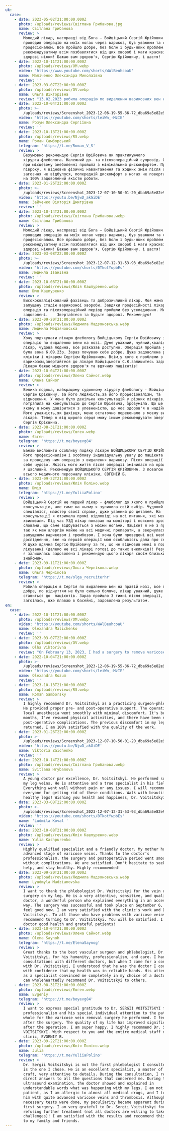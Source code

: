 ```yaml
---
uk:
  case:
    - date: 2023-05-02T21:00:00.000Z
      photo: /uploads/reviews/Світлана Грибанова.jpg
      name: Світлана Грибанова
      review: >
        Молодий лікар, насправді від Бога – Войціцький Сергій Юрійович. Він
        проводив операцію на моїх ногах через варикоз, був уважним та справжнім
        професіоналом. Все пройшло добре, без болю і будь-яких проблем. Я
        рекомендуватиму всім позбавлятися від цих хвороб і мати красиві та
        здорові ніжки! Бажаю вам здоров'я, Сергію Юрійовичу, і щастя!
    - date: 2022-10-11T21:00:00.000Z
      photo: /uploads/reviews/OM.webp
      video: 'https://www.youtube.com/shorts/WAlBeuhcoaU'
      name: Маліченко Олександра Миколаївна
      review: ''
    - date: 2023-03-07T22:00:00.000Z
      photo: /uploads/reviews/OV.webp
      name: Ольга Вікторівна
      review: "13.02.2023 робила операцію по видаленню варикозних вен нижніх кінцівок у С.Ю. Войцицького в клініці Oxford medical. Хочу висловити велику подяку лікарю за турботливе ставлення та високий професіоналізм! Сергій Юрійович дуже дбайливо провів операцію і подальше спостереження. Операція проводилася під місцевою анестезією. Лікар весь час попереджав мене про кожну свою дію та де може бути боляче. Але боляче майже не було! Лікар має бути людяним, окрім того що професійним, і це саме про Сергія Юрійовича! Я була приємно вражена як швидко, легко і вдало пройшла операція. Мої маленькі ранки швидко загоюються і я дуже рада цьому. Подальше залежить вже від мене ( наскільки старанно я буду виконувати рекомендації лікаря), але якщо що - то Сергій Юрійович завжди на зв'язку.\_ До літа буду вже з красивими ніжками \U0001F601 Дякую, Лікарю! \U0001F917\n"
    - date: 2022-10-04T21:00:00.000Z
      photo: >-
        /uploads/reviews/Screenshot_2023-12-06-19-55-36-72_dba69a5e82e939c3ddef13f99a115ca3_1.jpg
      video: 'https://youtube.com/shorts/leiWn_-MzIE'
      name: Розум Олександра Сергіївна
      review: ''
    - date: 2023-10-13T21:00:00.000Z
      photo: /uploads/reviews/RS.webp
      name: Роман Самборський
      telegram: 'https://t.me/Roman_V_S'
      review: >
        Безумовно рекомендую Сергія Юрійовича як практикуючого
        хірурга-флеболога. Належний до- та післяопераційний супровід. Операція
        при місцевому знеболенні пройшла з мінімальний дискомфортом. Пройшло
        півроку, я відновив фізичні навантаження та жодних змін після операції
        загоєння не відбулося, попередній дискомфорт в ногах не повертається -
        на 100% задоволений якістю роботи.
    - date: 2023-01-26T22:00:00.000Z
      photo: >-
        /uploads/reviews/Screenshot_2023-12-07-10-50-01-20_dba69a5e82e939c3ddef13f99a115ca3_1.jpg
      video: 'https://youtu.be/NjwD_akGiDE'
      name: Зайченко Вікторія Дмитрівна
      review: ''
    - date: 2023-10-14T21:00:00.000Z
      photo: /uploads/reviews/Світлана Грибанова.webp
      name: Світлана Грибанова
      review: >
        Молодий лікар, насправді від Бога – Войціцький Сергій Юрійович. Він
        проводив операцію на моїх ногах через варикоз, був уважним та справжнім
        професіоналом. Все пройшло добре, без болю і будь-яких проблем. Я
        рекомендуватиму всім позбавлятися від цих хвороб і мати красиві та
        здорові ніжки! Бажаю вам здоров'я, Сергію Юрійовичу, і щастя!
    - date: 2023-03-08T22:00:00.000Z
      photo: >-
        /uploads/reviews/Screenshot_2023-12-07-12-31-53-93_dba69a5e82e939c3ddef13f99a115ca3_1.jpg
      video: 'https://youtube.com/shorts/0TkotYwpbEs'
      name: Людмила Іванівна
      review: ''
    - date: 2023-10-08T21:00:00.000Z
      photo: /uploads/reviews/Юлія Кашпуренко.webp
      name: Юля Кашпуренко
      review: >
        Висококваліфікований фахівець та доброзичливий лікар. Моя мама мала
        запущену стадію варикозної хвороби. Завдяки професійності лікаря,
        операція та післяопераційний період пройшли без ускладнення. Ми
        задоволені.    Звертайтеся та будьте здорові. Рекомендую!
    - date: 2023-09-20T21:00:00.000Z
      photo: /uploads/reviews/Людмила Мадзяновська.webp
      name: Людмила Медзяновська
      review: >
        Хочу подякувати лікарю флебологу Войціцькому Сергію Юрійовичу за
        операцію по видаленню вени на нозі. Дуже уважний, чуйний,кваліфікований
        лікар, чудова людина, все розказав доступно. Операція пройшла успішно,
        була вона 6.09.23р. Зараз почуваю себе добре. Дуже задоволена роботою
        клініки і лікарем Сергієм Юрійовичем. Всім,у кого є проблеми з
        варикозом,звертайтеся до лікаря Войціцького С.Ю.залишитесь задоволеними.
        Лікарю бажаю міцного здоров'я та вдячних пацієнтів!
    - date: 2023-10-04T21:00:00.000Z
      photo: /uploads/reviews/Олена Сайног.webp
      name: Олена Сайног
      review: >
        Велика подяка, найкращому судинному хірургу флебологу - Войціцькому
        Сергію Юрієвичу, за його людяність,за його професіоналізм, та
        відношення. У мене було декілька консультацій у різних лікарів, але коли
        потрапила на консультацію до Сергія Юрієвича, зрозуміла. Що це той лікар
        якому я можу довіритися з упевненістю, що моє здоров'я в надійних руках.
        Його уважність,як фахівця, мене остаточно переконало в моєму виборі
        лікаря. Тепер я від щирого серця можу іншим рекомендувати звертатися до
        Сергія Юрієвича.
    - date: 2023-08-31T21:00:00.000Z
      photo: /uploads/reviews/Євген.webp
      name: Євген
      telegram: 'https://t.me/boyevg84'
      review: >
        Бажаю висловити особливу подяку лікарю ВОЙЦИЦЬКОМУ СЕРГІЮ ЮРІЙОВИЧУ за
        його професіоналізм і особливу індивідуальну увагу до пацієнта вцілому
        за проведену ним операцію з видалення варикозу. Після операції відчуваю
        себе чудово. Якість мого життя після операції змінилася на краще. Супер,
        я щасливий. Рекомендую ВОЙЦИЦЬКОГО СЕРГІЯ ЮРІЙОВИЧА. З повагою до Вас і
        всього медичного персоналу клініки, ЄВГЕНІЙ Б.
    - date: 2023-09-22T21:00:00.000Z
      photo: /uploads/reviews/Юлія Поліно.webp
      name: Юлія
      telegram: 'https://t.me/YuliiaPolino'
      review: >
        Войціцький Сергій не перший лікар - флеболог до якого я прийшла на
        консультацію, але саме на ньому я зупинила свій вибір. Чудовий
        спеціаліст, майстер своєї справи, дуже уважний до деталей. На
        консультації я отримала прямі відповіді на всі питання, які мене
        хвилювали. Під час УЗД лікар показав на моніторі і пояснив зрозумілими
        словами, що саме відбувається з моїми ногами. Пацієнт я не з простих,
        так як маю алергію майже на всі медичні препарати, а звернулася з досить
        запущеним варикозом і тромбозом. І хоча були проведені всі необхідні
        дослідження, вже на першій операції моя особливість дала про себе знати.
        Я дуже вдячна Сергію Юрійовичу за те, що не відмовив мені в подальшому
        лікуванні (далеко не всі лікарі готові до таких викликів)! Результатами
        я залишилась задоволена і рекомендую цього лікаря своїм близьким і
        знайомим.
    - date: 2023-09-11T21:00:00.000Z
      photo: /uploads/reviews/Ольга Чернікова.webp
      name: Ольга Чернікова
      telegram: 'https://t.me/olga_recruiterhr'
      review: >
        Робила операцію в Сергія по видаленню вен на правій нозі, все пройшло
        добре, по відчуттям не було сильно боляче, лікар уважний, дуже обережно
        ставиться до  пацієнтів. Зараз пройшло 3 тижні після операції, нога
        загоїлась, вже плаваю в басейні, задоволена результатом.
en:
  case:
    - date: 2022-10-11T21:00:00.000Z
      photo: /uploads/reviews/OM.webp
      video: 'https://youtube.com/shorts/WAlBeuhcoaU'
      name: Olexandra Malichenko
      review: ''
    - date: 2023-03-07T22:00:00.000Z
      photo: /uploads/reviews/OV.webp
      name: Olha Viktorivna
      review: "On February 13, 2023, I had a surgery to remove varicose veins on my lower limbs performed by Dr. Voitsitskyi at the Oxford Medical Clinic. I want to express my deep gratitude to the doctor for his caring attitude and high level of professionalism! Dr. Voitsitskyi conducted the operation very attentively and provided careful post-operative care. The surgery was performed under local anesthesia. The doctor constantly informed me about each step of the procedure and where I might experience some discomfort. However, the pain was minimal! A doctor should not only be professional but also compassionate, and this perfectly describes . I was pleasantly surprised at how quickly, easily, and successfully the operation went. My small incisions are healing quickly, and I'm very happy about that. The future results depend on me (how diligently I follow the doctor's recommendations), but if anything arises, Dr. Voitsitskyi is always available. I'll have beautiful legs by summer \U0001F601 Thank you, Doctor! \U0001F917\n"
    - date: 2022-10-04T21:00:00.000Z
      photo: >-
        /uploads/reviews/Screenshot_2023-12-06-19-55-36-72_dba69a5e82e939c3ddef13f99a115ca3_1.jpg
      video: 'https://youtube.com/shorts/leiWn_-MzIE'
      name: Olexandra Rozum
      review: ''
    - date: 2023-10-13T21:00:00.000Z
      photo: /uploads/reviews/RS.webp
      name: Roman Samborsky
      review: >
        I highly recommend Dr. Voitsitskyi as a practicing surgeon-phlebologist.
        He provided proper pre- and post-operative support. The operation under
        local anesthesia went smoothly with minimal discomfort. It's been six
        months, I've resumed physical activities, and there have been no
        post-operative complications. The previous discomfort in my legs hasn't
        returned. I am 100% satisfied with the quality of the work.
    - date: 2023-01-26T22:00:00.000Z
      photo: >-
        /uploads/reviews/Screenshot_2023-12-07-10-50-01-20_dba69a5e82e939c3ddef13f99a115ca3_1.jpg
      video: 'https://youtu.be/NjwD_akGiDE'
      name: Viktoria Zaichenko
      review: ''
    - date: 2023-10-14T21:00:00.000Z
      photo: /uploads/reviews/Світлана Грибанова.webp
      name: Svitlana Hrybanova
      review: >
        A young doctor par excellence, Dr. Voitsitskyi. He performed surgery on
        my leg veins. He is attentive and a true specialist in his field.
        Everything went well without pain or any issues. I will recommend him to
        everyone for getting rid of these conditions. Walk with beautiful and
        healthy legs! Wishing you health and happiness, Dr. Voitsitskyi!
    - date: 2023-03-08T22:00:00.000Z
      photo: >-
        /uploads/reviews/Screenshot_2023-12-07-12-31-53-93_dba69a5e82e939c3ddef13f99a115ca3_1.jpg
      video: 'https://youtube.com/shorts/0TkotYwpbEs'
      name: 'Ludmila Koval '
      review: ''
    - date: 2023-10-08T21:00:00.000Z
      photo: /uploads/reviews/Юлія Кашпуренко.webp
      name: Yulia Kashpurenko
      review: >
        Highly qualified specialist and a friendly doctor. My mother had an
        advanced stage of varicose veins. Thanks to the doctor's
        professionalism, the surgery and postoperative period went smoothly
        without complications. We are satisfied. Don't hesitate to seek his
        help, and stay healthy. Highly recommended!
    - date: 2023-09-20T21:00:00.000Z
      photo: /uploads/reviews/Людмила Мадзяновська.webp
      name: Lyudmyla Madzianovska
      review: >
        I want to thank the phlebologist Dr. Voitsitskyi for the vein removal
        surgery on my leg. He is a very attentive, sensitive, and qualified
        doctor, a wonderful person who explained everything in an accessible
        way. The surgery was successful and took place on September 6, 2023. I
        feel good now. I am very satisfied with the clinic's work and Dr.
        Voitsitskyi. To all those who have problems with varicose veins, I
        recommend turning to Dr. Voitsitskyi. You will be satisfied. I wish the
        doctor good health and grateful patients!
    - date: 2023-10-04T21:00:00.000Z
      photo: /uploads/reviews/Олена Сайног.webp
      name: Olena Saynoh
      telegram: 'https://t.me/ElenaSaynog'
      review: >
        Great thanks to the best vascular surgeon and phlebologist, Dr. Sergii
        Voitsitskyi, for his humanity, professionalism, and care. I had several
        consultations with different doctors, but when I came for a consultation
        with Dr. Voitsitskyi, I understood that he was the doctor I could trust
        with confidence that my health was in reliable hands. His attentiveness
        as a specialist convinced me completely in my choice of a doctor. Now I
        can wholeheartedly recommend Dr. Voitsitskyi to others.
    - date: 2023-08-31T21:00:00.000Z
      photo: /uploads/reviews/Євген.webp
      name: Evgeniy
      telegram: 'https://t.me/boyevg84'
      review: >
        I want to express special gratitude to Dr. SERGII VOITSITSKYI for his
        professionalism and his special individual attention to the patient as a
        whole for the varicose vein removal surgery he performed. I feel great
        after the surgery. The quality of my life has improved significantly
        after the operation. I am super happy. I highly recommend Dr. SERGII
        VOITSITSKYI. With respect to you and the entire medical staff of the
        clinic, EVGENIY B.
    - date: 2023-09-22T21:00:00.000Z
      photo: /uploads/reviews/Юлія Поліно.webp
      name: Julia
      telegram: 'https://t.me/YuliiaPolino'
      review: >
        Dr. Sergii Voitsitskyi is not the first phlebologist I consulted, but he
        is the one I chose. He is an excellent specialist, a master of his
        craft, very attentive to details. During the consultation, I received
        direct answers to all the questions that concerned me. During the
        ultrasound examination, the doctor showed and explained in
        understandable words what was happening with my legs. I am not an easy
        patient, as I am allergic to almost all medical drugs, and I turned to
        him with quite advanced varicose veins and thrombosis. Although all the
        necessary tests were done, my peculiarity became apparent during the
        first surgery. I am very grateful to Dr. Sergii Voitsitskyi for not
        refusing further treatment (not all doctors are willing to take on such
        challenges)! I am satisfied with the results and recommend this doctor
        to my family and friends.
---
```


